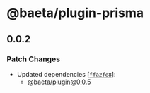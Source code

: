 # @baeta/plugin-prisma

## 0.0.2

### Patch Changes

- Updated dependencies [[`ffa2fe8`](https://github.com/andreisergiu98/baeta/commit/ffa2fe83df6798375252a01ad14bbd37ffd07d50)]:
  - @baeta/plugin@0.0.5
